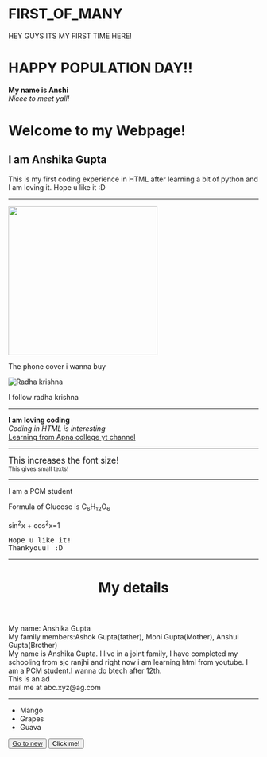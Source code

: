 # FIRST_OF_MANY
HEY GUYS ITS MY FIRST TIME HERE!
<BR>
<H1>HAPPY POPULATION DAY!!</H1>
<b> My name is Anshi </b>
<br>
<i>Nicee to meet yall!</i>
<h1 color="green"> Welcome to my Webpage! </h1>
   <h2> I am Anshika Gupta</h2>
   <p> This is my first coding experience in HTML after learning a bit of python and I am loving it. Hope u like it :D</p><hr>
   <a href="https://amzn.in/d/05Ts2hj" target="_main"><img src="https://m.media-amazon.com/images/I/61Y+c2B9EeL._SL1100_.jpg" target="_main" ,alt="Phone cover" height="300"></a><br>
   <p> The phone cover i wanna buy </p>
   <img src="/img.jpg" alt=" Radha krishna"> <br>
   <p> I follow radha krishna </p><hr>
   <b> I am loving coding</b><br>
   <i> Coding in HTML is interesting</i><br>
   <u> Learning from Apna college yt channel</u><hr>
   <big> This increases the font size!</big><br>
   <small> This gives small texts! </small><hr>
   <p> I am a PCM student</p>
   <p>Formula of Glucose is C<sub>6</sub>H<sub>12</sub>O<sub>6</sub></p>
   <p>sin<sup>2</sup>x + cos<sup>2</sup>x=1</p>
   <pre>Hope u like it!
Thankyouu! :D</pre><hr>
<header> 
    <h1> My details </h1>
</header>
<main>
    <section> My name: Anshika Gupta</section>
    <section> My family members:Ashok Gupta(father), Moni Gupta(Mother), Anshul Gupta(Brother)</section>
    <article> My name is Anshika Gupta. I live in a joint family, I have completed my schooling from sjc ranjhi and right now i am learning html from youtube. I am a PCM student.I wanna do btech after 12th. 
    </article>
    <aside> This is an ad </aside>
<footer> mail me at abc.xyz@ag.com</footer><hr>
<ul>
    <li>Mango</li>
    <li>Grapes</li>
    <li>Guava</li>
</ul>
</main>
<button><a href="/new.html" target="_main">Go to new</a></button>
<button>Click me!</button>
